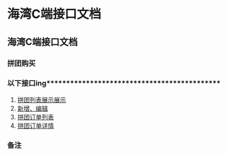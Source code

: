 # 海湾C端接口文档
  
## 海湾C端接口文档

### 拼团购买

### 以下接口ing********************************************
1. [拼团列表展示展示](./doc/interface/level-list.md)
2. [新增、编辑](./doc/interface/level-list.md)
3. [拼团订单列表](./doc/interface/level-list.md)
4. [拼团订单详情](./doc/interface/level-list.md)

### 备注  

